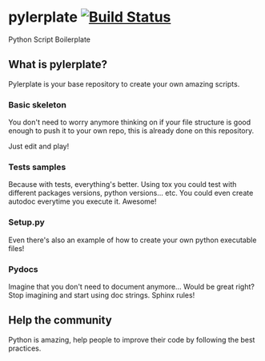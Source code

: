# pylerplate [![Build Status](https://travis-ci.org/dgarana/pylerplate.svg?branch=master)](https://travis-ci.org/dgarana/pylerplate)

Python Script Boilerplate

## What is pylerplate?
Pylerplate is your base repository to create your own amazing scripts.

### Basic skeleton
You don't need to worry anymore thinking on if your file structure is good
enough to push it to your own repo, this is already done on this repository.

Just edit and play!

### Tests samples
Because with tests, everything's better.
Using tox you could test with different packages versions, python versions...
etc. You could even create autodoc everytime you execute it. Awesome!

### Setup.py
Even there's also an example of how to create your own python executable files!

### Pydocs
Imagine that you don't need to document anymore... Would be great right? Stop
imagining and start using doc strings. Sphinx rules!

## Help the community
Python is amazing, help people to improve their code by following the best
practices.
